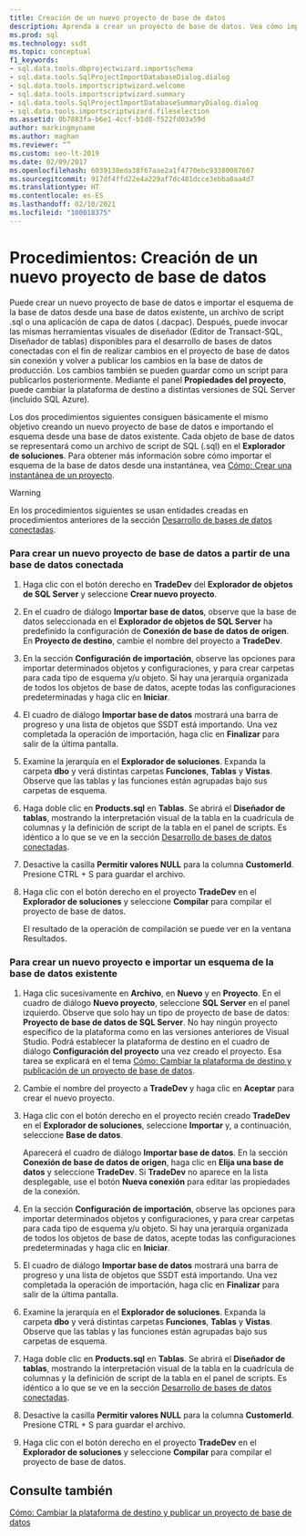 ```yaml
---
title: Creación de un nuevo proyecto de base de datos
description: Aprenda a crear un proyecto de base de datos. Vea cómo importar el esquema desde una base de datos existente en el nuevo proyecto.
ms.prod: sql
ms.technology: ssdt
ms.topic: conceptual
f1_keywords:
- sql.data.tools.dbprojectwizard.importschema
- sql.data.tools.SqlProjectImportDatabaseDialog.dialog
- sql.data.tools.importscriptwizard.welcome
- sql.data.tools.importscriptwizard.summary
- sql.data.tools.SqlProjectImportDatabaseSummaryDialog.dialog
- sql.data.tools.importscriptwizard.fileselection
ms.assetid: 0b7883fa-b6e1-4ccf-b1d8-f522fd03a59d
author: markingmyname
ms.author: maghan
ms.reviewer: “”
ms.custom: seo-lt-2019
ms.date: 02/09/2017
ms.openlocfilehash: 6039138eda38f67aae2a1f4770ebc93380087607
ms.sourcegitcommit: 917df4ffd22e4a229af7dc481dcce3ebba0aa4d7
ms.translationtype: HT
ms.contentlocale: es-ES
ms.lasthandoff: 02/10/2021
ms.locfileid: "100018375"
---
```

# <a name="how-to-create-a-new-database-project"></a>Procedimientos: Creación de un nuevo proyecto de base de datos

Puede crear un nuevo proyecto de base de datos e importar el esquema de la base de datos desde una base de datos existente, un archivo de script .sql o una aplicación de capa de datos (.dacpac). Después, puede invocar las mismas herramientas visuales de diseñador (Editor de Transact\-SQL, Diseñador de tablas) disponibles para el desarrollo de bases de datos conectadas con el fin de realizar cambios en el proyecto de base de datos sin conexión y volver a publicar los cambios en la base de datos de producción. Los cambios también se pueden guardar como un script para publicarlos posteriormente. Mediante el panel **Propiedades del proyecto**, puede cambiar la plataforma de destino a distintas versiones de SQL Server (incluido SQL Azure).  
  
Los dos procedimientos siguientes consiguen básicamente el mismo objetivo creando un nuevo proyecto de base de datos e importando el esquema desde una base de datos existente. Cada objeto de base de datos se representará como un archivo de script de SQL (.sql) en el **Explorador de soluciones**. Para obtener más información sobre cómo importar el esquema de la base de datos desde una instantánea, vea [Cómo: Crear una instantánea de un proyecto](../ssdt/how-to-create-a-snapshot-of-a-project.md).  
  
> [!WARNING]  
> En los procedimientos siguientes se usan entidades creadas en procedimientos anteriores de la sección [Desarrollo de bases de datos conectadas](../ssdt/connected-database-development.md).  
  
### <a name="to-create-a-new-database-project-off-a-connected-database"></a>Para crear un nuevo proyecto de base de datos a partir de una base de datos conectada  
  
1.  Haga clic con el botón derecho en **TradeDev** del **Explorador de objetos de SQL Server** y seleccione **Crear nuevo proyecto**.  
  
2.  En el cuadro de diálogo **Importar base de datos**, observe que la base de datos seleccionada en el **Explorador de objetos de SQL Server** ha predefinido la configuración de **Conexión de base de datos de origen**. En **Proyecto de destino**, cambie el nombre del proyecto a **TradeDev**.  
  
3.  En la sección **Configuración de importación**, observe las opciones para importar determinados objetos y configuraciones, y para crear carpetas para cada tipo de esquema y/u objeto. Si hay una jerarquía organizada de todos los objetos de base de datos, acepte todas las configuraciones predeterminadas y haga clic en **Iniciar**.  
  
4.  El cuadro de diálogo **Importar base de datos** mostrará una barra de progreso y una lista de objetos que SSDT está importando. Una vez completada la operación de importación, haga clic en **Finalizar** para salir de la última pantalla.  
  
5.  Examine la jerarquía en el **Explorador de soluciones**. Expanda la carpeta **dbo** y verá distintas carpetas **Funciones**, **Tablas** y **Vistas**. Observe que las tablas y las funciones están agrupadas bajo sus carpetas de esquema.  
  
6.  Haga doble clic en **Products.sql** en **Tablas**. Se abrirá el **Diseñador de tablas**, mostrando la interpretación visual de la tabla en la cuadrícula de columnas y la definición de script de la tabla en el panel de scripts. Es idéntico a lo que se ve en la sección [Desarrollo de bases de datos conectadas](../ssdt/connected-database-development.md).  
  
7.  Desactive la casilla **Permitir valores NULL** para la columna **CustomerId**. Presione CTRL + S para guardar el archivo.  
  
8.  Haga clic con el botón derecho en el proyecto **TradeDev** en el **Explorador de soluciones** y seleccione **Compilar** para compilar el proyecto de base de datos.  
  
    El resultado de la operación de compilación se puede ver en la ventana Resultados.  
  
### <a name="to-create-a-new-project-and-import-existing-database-schema"></a>Para crear un nuevo proyecto e importar un esquema de la base de datos existente  
  
1.  Haga clic sucesivamente en **Archivo**, en **Nuevo** y en **Proyecto**. En el cuadro de diálogo **Nuevo proyecto**, seleccione **SQL Server** en el panel izquierdo. Observe que solo hay un tipo de proyecto de base de datos: **Proyecto de base de datos de SQL Server**. No hay ningún proyecto específico de la plataforma como en las versiones anteriores de Visual Studio. Podrá establecer la plataforma de destino en el cuadro de diálogo **Configuración del proyecto** una vez creado el proyecto. Esa tarea se explicará en el tema [Cómo: Cambiar la plataforma de destino y publicación de un proyecto de base de datos](../ssdt/how-to-change-target-platform-and-publish-a-database-project.md).  
  
2.  Cambie el nombre del proyecto a **TradeDev** y haga clic en **Aceptar** para crear el nuevo proyecto.  
  
3.  Haga clic con el botón derecho en el proyecto recién creado **TradeDev** en el **Explorador de soluciones**, seleccione **Importar** y, a continuación, seleccione **Base de datos**.  
  
    Aparecerá el cuadro de diálogo **Importar base de datos**. En la sección **Conexión de base de datos de origen**, haga clic en **Elija una base de datos** y seleccione **TradeDev**. Si **TradeDev** no aparece en la lista desplegable, use el botón **Nueva conexión** para editar las propiedades de la conexión.  
  
4.  En la sección **Configuración de importación**, observe las opciones para importar determinados objetos y configuraciones, y para crear carpetas para cada tipo de esquema y/u objeto. Si hay una jerarquía organizada de todos los objetos de base de datos, acepte todas las configuraciones predeterminadas y haga clic en **Iniciar**.  
  
5.  El cuadro de diálogo **Importar base de datos** mostrará una barra de progreso y una lista de objetos que SSDT está importando. Una vez completada la operación de importación, haga clic en **Finalizar** para salir de la última pantalla.  
  
6.  Examine la jerarquía en el **Explorador de soluciones**. Expanda la carpeta **dbo** y verá distintas carpetas **Funciones**, **Tablas** y **Vistas**. Observe que las tablas y las funciones están agrupadas bajo sus carpetas de esquema.  
  
7.  Haga doble clic en **Products.sql** en **Tablas**. Se abrirá el **Diseñador de tablas**, mostrando la interpretación visual de la tabla en la cuadrícula de columnas y la definición de script de la tabla en el panel de scripts. Es idéntico a lo que se ve en la sección [Desarrollo de bases de datos conectadas](../ssdt/connected-database-development.md).  
  
8.  Desactive la casilla **Permitir valores NULL** para la columna **CustomerId**. Presione CTRL + S para guardar el archivo.  
  
9. Haga clic con el botón derecho en el proyecto **TradeDev** en el **Explorador de soluciones** y seleccione **Compilar** para compilar el proyecto de base de datos.  
  
## <a name="see-also"></a>Consulte también  
[Cómo: Cambiar la plataforma de destino y publicar un proyecto de base de datos](../ssdt/how-to-change-target-platform-and-publish-a-database-project.md)  
  
